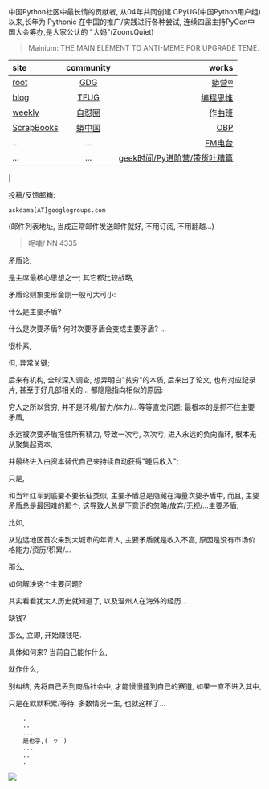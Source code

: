 中国Python社区中最长情的贡献者, 从04年共同创建 CPyUG(中国Python用户组)以来,长年为 Pythonic 在中国的推广/实践进行各种尝试, 连续四届主持PyCon中国大会筹办,是大家公认的 "大妈"(Zoom.Quiet)

> Mainium: THE MAIN ELEMENT TO ANTI-MEME FOR UPGRADE TEME.

| site | community | works |
| :-----| :----: | ----: |
| [root](http://zoomquiet.io/) | [GDG](https://blog.zhgdg.org/) | [蟒营®](https://doc.101.camp/) |
| [blog](https://blog.zoomquiet.io/pages/zoomquiet.html) | [TFUG](http://zh.tfug.world/) | [编程思维](https://py.101.camp/) |
| [weekly](http://weekly.pychina.org/) | [自怼圈](https://du.101.camp/) | [作曲班](https://mu.101.camp/) |
| [ScrapBooks](https://zoomquiet.io/collection.html) | [蟒中国](https://pychina.org/) | [OBP](https://zoomquiet.io/obp/index.html) |
| ... | ... | [FM电台](https://fm.101.camp/) |
| ... | ... | [geek时间/Py进阶营/带货吐糟篇](https://fm.101.camp/2020/geek2py-dama.html) 
 |


投稿/反馈邮箱:

    askdama[AT]googlegroups.com

(邮件列表地址, 
当成正常邮件发送邮件就好, 不用订阅, 不用翻越...)


> ​呢喃/ NN 4335




矛盾论,

是主席最核心思想之一;
其它都比较战略,

矛盾论则象变形金刚一般可大可小:

什么是主要矛盾?

什么是次要矛盾?
何时次要矛盾会变成主要矛盾?
...

很朴素,

但,
异常关键;



后来有机构,
全球深入调查,
想弄明白"贫穷"的本质,
后来出了论文,
也有对应纪录片,
甚至于好几部相关的...
都隐隐指向相似的原因:

穷人之所以贫穷,
并不是环境/智力/体力/...等等直觉问题;
最根本的是抓不住主要矛盾,

永远被次要矛盾拖住所有精力,
导致一次亏,
次次亏,
进入永远的负向循环,
根本无从聚集起资本,

并最终进入由资本替代自己来持续自动获得"睡后收入";


只是,

和当年红军到底要不要长征类似,
主要矛盾总是隐藏在海量次要矛盾中,
而且,
主要矛盾总是最困难的那个,
这导致人总是下意识的忽略/放弃/无视/...主要矛盾;



比如,

从边远地区首次来到大城市的年青人,
主要矛盾就是收入不高,
原因是没有市场价格能力/资历/积累/...

那么,

如何解决这个主要问题?

其实看看犹太人历史就知道了,
以及温州人在海外的经历...

缺钱?

那么,
立即,
开始赚钱吧.


具体如何来?
当前自己能作什么,

就作什么,

别纠结,
先将自己丢到商品社会中,
才能慢慢撞到自己的赛道,
如果一直不进入其中,

只是在默默积累/等待,
多数情况一生,
也就这样了...








```
    .
    ..
    ...
    是也乎,(￣▽￣)
    ...
    ..
    .
```

![](http://ydlj.zoomquiet.top/ipic/2021-03-31-zq42-today-card-2104.001.jpeg)





